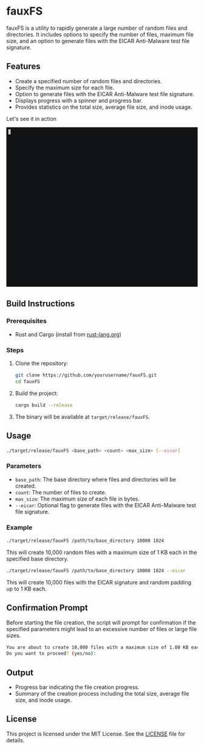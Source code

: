 # fauxFS

fauxFS is a utility to rapidly generate a large number of random files and directories. It includes options to specify the number of files, maximum file size, and an option to generate files with the EICAR Anti-Malware test file signature.

## Features

- Create a specified number of random files and directories.
- Specify the maximum size for each file.
- Option to generate files with the EICAR Anti-Malware test file signature.
- Displays progress with a spinner and progress bar.
- Provides statistics on the total size, average file size, and inode usage.

Let's see it in action

![Demo](https://github.com/00000sz/fauxFS/blob/main/.img/demo.gif)

## Build Instructions

### Prerequisites

- Rust and Cargo (install from [rust-lang.org](https://www.rust-lang.org/tools/install))

### Steps

1. Clone the repository:

   ```sh
   git clone https://github.com/yourusername/fauxFS.git
   cd fauxFS
   ```

2. Build the project:

   ```sh
   cargo build --release
   ```

3. The binary will be available at `target/release/fauxFS`.

## Usage

```sh
./target/release/fauxFS <base_path> <count> <max_size> [--eicar]
```

### Parameters

- `base_path`: The base directory where files and directories will be created.
- `count`: The number of files to create.
- `max_size`: The maximum size of each file in bytes.
- `--eicar`: Optional flag to generate files with the EICAR Anti-Malware test file signature.

### Example

```sh
./target/release/fauxFS /path/to/base_directory 10000 1024
```

This will create 10,000 random files with a maximum size of 1 KB each in the specified base directory.

```sh
./target/release/fauxFS /path/to/base_directory 10000 1024 --eicar
```

This will create 10,000 files with the EICAR signature and random padding up to 1 KB each.

## Confirmation Prompt

Before starting the file creation, the script will prompt for confirmation if the specified parameters might lead to an excessive number of files or large file sizes.

```sh
You are about to create 10,000 files with a maximum size of 1.00 KB each.
Do you want to proceed? (yes/no):
```

## Output

- Progress bar indicating the file creation progress.
- Summary of the creation process including the total size, average file size, and inode usage.

## License

This project is licensed under the MIT License. See the [LICENSE](LICENSE) file for details.
